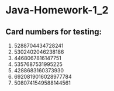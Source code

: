 # Java-Homework-1_2

## Card numbers for testing:

1. 5288704434728241
2. 5302402046238186
3. 4468067816147751
4. 5357687531995225
5. 4288683160373930
6. 6920819016028977784
7. 5080741549588144561
